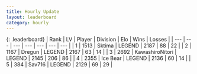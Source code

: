 ```yaml
---
title: Hourly Update
layout: leaderboard
category: hourly
---
```


{: .leaderboard}
| Rank | LV | Player | Division | Elo | Wins | Losses |
| --- | --- | --- | --- | --- | --- | --- |
| <span data-change="0">1</span> | 1513 | <span title="ID: 353063">Sktima</span> | LEGEND | <span data-change="0">2187</span> | <span data-change="0">88</span> | <span data-change="0">22</span> |
| <span data-change="0">2</span> | 1167 | <span title="ID: 337810">Dregun</span> | LEGEND | <span data-change="0">2167</span> | <span data-change="0">63</span> | <span data-change="0">14</span> |
| <span data-change="0">3</span> | 2692 | <span title="ID: 164871">KawashiroNitori</span> | LEGEND | <span data-change="0">2145</span> | <span data-change="0">206</span> | <span data-change="0">86</span> |
| <span data-change="0">4</span> | 2355 | <span title="ID: 417840">Ice Bear</span> | LEGEND | <span data-change="0">2136</span> | <span data-change="0">60</span> | <span data-change="0">14</span> |
| <span data-change="1">5</span> | 384 | <span title="ID: 556277">Sav716</span> | LEGEND | <span data-change="10">2129</span> | <span data-change="2">69</span> | <span data-change="0">29</span> |